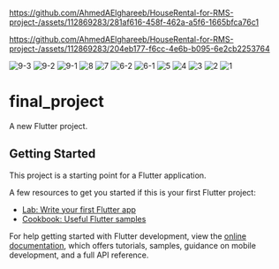 

https://github.com/AhmedAElghareeb/HouseRental-for-RMS-project-/assets/112869283/281af616-458f-462a-a5f6-1665bfca76c1



https://github.com/AhmedAElghareeb/HouseRental-for-RMS-project-/assets/112869283/204eb177-f6cc-4e6b-b095-6e2cb2253764

![9-3](https://github.com/AhmedAElghareeb/HouseRental-for-RMS-project-/assets/112869283/ff32a4c5-5f87-45b9-bf81-46acc7993d82)
![9-2](https://github.com/AhmedAElghareeb/HouseRental-for-RMS-project-/assets/112869283/095862ce-1080-4e6e-b589-832b88140b92)
![9-1](https://github.com/AhmedAElghareeb/HouseRental-for-RMS-project-/assets/112869283/1c625e65-53ff-42bc-a3ad-f97a980e4dc2)
![8](https://github.com/AhmedAElghareeb/HouseRental-for-RMS-project-/assets/112869283/1b837dc4-afb3-4d25-850f-800340476eac)
![7](https://github.com/AhmedAElghareeb/HouseRental-for-RMS-project-/assets/112869283/b1c98391-9604-4838-943e-278b6a9472ba)
![6-2](https://github.com/AhmedAElghareeb/HouseRental-for-RMS-project-/assets/112869283/93e78129-e8de-4871-8f22-13e25a932503)
![6-1](https://github.com/AhmedAElghareeb/HouseRental-for-RMS-project-/assets/112869283/ea8e911d-246c-438d-8e47-5f946394cee6)
![5](https://github.com/AhmedAElghareeb/HouseRental-for-RMS-project-/assets/112869283/c4f57c71-051d-41cb-b3b9-69ba1a2feb93)
![4](https://github.com/AhmedAElghareeb/HouseRental-for-RMS-project-/assets/112869283/49f2661c-d0eb-4757-ae92-e6af7b9f33c0)
![3](https://github.com/AhmedAElghareeb/HouseRental-for-RMS-project-/assets/112869283/1a9c3df0-83b6-4b88-b669-3d8566d27322)
![2](https://github.com/AhmedAElghareeb/HouseRental-for-RMS-project-/assets/112869283/a5ba6cc3-6e4c-4d89-8431-332ccd7d7876)
![1](https://github.com/AhmedAElghareeb/HouseRental-for-RMS-project-/assets/112869283/2391780d-692f-4fca-a4de-32b0a45f49d6)
# final_project

A new Flutter project.

## Getting Started

This project is a starting point for a Flutter application.

A few resources to get you started if this is your first Flutter project:

- [Lab: Write your first Flutter app](https://docs.flutter.dev/get-started/codelab)
- [Cookbook: Useful Flutter samples](https://docs.flutter.dev/cookbook)

For help getting started with Flutter development, view the
[online documentation](https://docs.flutter.dev/), which offers tutorials,
samples, guidance on mobile development, and a full API reference.

